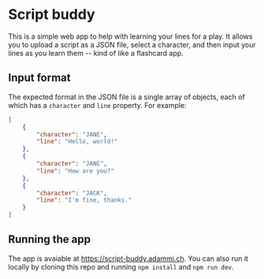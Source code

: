 # Script buddy

This is a simple web app to help with learning your lines for a play. It allows you to upload a script as a JSON file, select a character, and then input your lines as you learn them -- kind of like a flashcard app.

## Input format

The expected format in the JSON file is a single array of objects, each of which has a `character` and `line` property. For example:

```json
[
	{
		"character": "JANE",
		"line": "Hello, world!"
	},
	{
		"character": "JANE",
		"line": "How are you?"
	},
	{
		"character": "JACK",
		"line": "I'm fine, thanks."
	}
]
```

## Running the app

The app is avaiable at https://script-buddy.adammi.ch. You can also run it locally by cloning this repo and running `npm install` and `npm run dev`.
